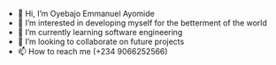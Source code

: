 - 👋 Hi, I’m Oyebajo Emmanuel Ayomide
- 👀 I’m interested in developing myself for the betterment of the world
- 🌱 I’m currently learning software engineering
- 💞️ I’m looking to collaborate on future projects
- 📫 How to reach me (+234 9066252566)

<!---
Oyebajo/Oyebajo is a ✨ special ✨ repository because its `README.md` (this file) appears on your GitHub profile.
You can click the Preview link to take a look at your changes.
--->
